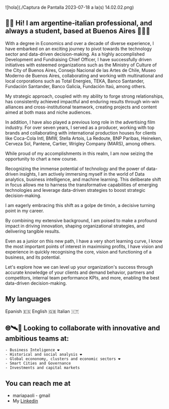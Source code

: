 ![hola](./Captura de Pantalla 2023-07-18 a la(s) 14.02.02.png)

## 👋🏽 Hi! I am argentine-italian professional, and always a student, based at Buenos Aires 👩🏻‍🚀 

With a degree in Economics and over a decade of diverse experience, I have embarked on an exciting journey to pivot towards the technology sector and data-driven decision-making. As a highly accomplished Development and Fundraising Chief Officer, I have successfully driven initiatives with esteemed organizations such as the Ministry of Culture of the City of Buenos Aires, Consejo Nacional de las Artes de Chile, Museo Moderno de Buenos Aires, collaborating and working with multinational and local corporations such as Total Energies, TEKA, Banco Santander, Fundación Santander, Banco Galicia, Fundación Itaú, among others.

My strategic approach, coupled with my ability to forge strong relationships, has consistently achieved impactful and enduring results through win-win alliances and cross-institutional teamwork, creating projects and content aimed at both mass and niche audiences. 

In addition, I have also played a previous long role in the advertising film industry. For over seven years, I served as a producer, working with top brands and collaborating with international production houses for clients like Coca-Cola Intl, BMW, Stella Artois, La Redoute, BNP Paribas, Heineken, Cerveza Sol, Pantene, Cartier, Wrigley Company (MARS), among others.

While proud of my accomplishments in this realm, I am now seizing the opportunity to chart a new course.

Recognizing the immense potential of technology and the power of data-driven insights, I am actively immersing myself in the world of Data analytics, business intelligence, and machine learning. This deliberate shift in focus allows me to harness the transformative capabilities of emerging technologies and leverage data-driven strategies to boost strategic decision-making.

I am eagerly embracing this shift as a golpe de timón, a decisive turning point in my career.

By combining my extensive background, I am poised to make a profound impact in driving innovation, shaping organizational strategies, and delivering tangible results.

Even as a junior on this new path, I have a very short learning curve, I know the most important points of interest in maximising profits, I have vision and experience in quickly recognising the core, vision and functioning of a business, and its potential.

Let's explore how we can level up your organization's success through accurate knowledge of your clients and demand behavior, partners and competitors, internal team performance KPIs, and more, enabling the best data-driven decision-making.
  
## My languages <br>
Epanish 🇪🇸 English 🇬🇧 Italian 🇮🇹 

## 🌐🛰💎 Looking to collaborate with innovative and ambitious teams at: <br>
    - Business Inteligence ❤️
    - Historical and social analysis ❤️
    - Global econonomy, clusters and economic sectors ❤️
    - Smart Cities and Governance
    - Investments and capital markets
    
## You can reach me at

* mariapaoli - gmail
* My [Linkedin](https://www.linkedin.com/in/mariapaoli)
